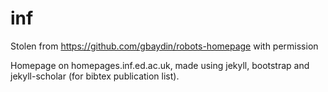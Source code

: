 inf
======
Stolen from <https://github.com/gbaydin/robots-homepage> with permission

Homepage on homepages.inf.ed.ac.uk, made using jekyll, bootstrap and jekyll-scholar (for bibtex publication list).
